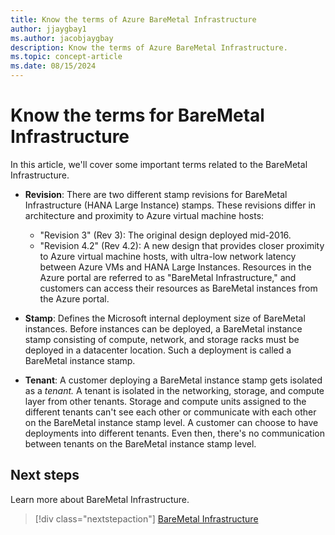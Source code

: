```yaml
---
title: Know the terms of Azure BareMetal Infrastructure
author: jjaygbay1
ms.author: jacobjaygbay
description: Know the terms of Azure BareMetal Infrastructure.
ms.topic: concept-article
ms.date: 08/15/2024
---
```


# Know the terms for BareMetal Infrastructure

In this article, we'll cover some important terms related to the BareMetal Infrastructure.

- **Revision**: There are two different stamp revisions for BareMetal Infrastructure (HANA Large Instance) stamps. These revisions differ in architecture and proximity to Azure virtual machine hosts:
    - "Revision 3" (Rev 3): The original design deployed mid-2016.
    - "Revision 4.2" (Rev 4.2): A new design that provides closer proximity to Azure virtual machine hosts, with ultra-low network latency between Azure VMs and HANA Large Instances. Resources in the Azure portal are referred to as "BareMetal Infrastructure," and customers can access their resources as BareMetal instances from the Azure portal.

- **Stamp**: Defines the Microsoft internal deployment size of BareMetal instances. Before instances can be deployed, a BareMetal instance stamp consisting of compute, network, and storage racks must be deployed in a datacenter location. Such a deployment is called a BareMetal instance stamp.

- **Tenant**: A customer deploying a BareMetal instance stamp gets isolated as a *tenant.* A tenant is isolated in the networking, storage, and compute layer from other tenants. Storage and compute units assigned to the different tenants can't see each other or communicate with each other on the BareMetal instance stamp level. A customer can choose to have deployments into different tenants. Even then, there's no communication between tenants on the BareMetal instance stamp level.

## Next steps

Learn more about BareMetal Infrastructure.

> [!div class="nextstepaction"]
> [BareMetal Infrastructure](concepts-baremetal-infrastructure-overview.md)
